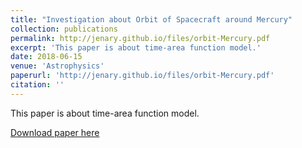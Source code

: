 ```yaml
---
title: "Investigation about Orbit of Spacecraft around Mercury"
collection: publications
permalink: http://jenary.github.io/files/orbit-Mercury.pdf
excerpt: 'This paper is about time-area function model.'
date: 2018-06-15
venue: 'Astrophysics'
paperurl: 'http://jenary.github.io/files/orbit-Mercury.pdf'
citation: ''
---
```

This paper is about time-area function model.

[Download paper here](http://jenary.github.io/files/orbit-Mercury.pdf)

